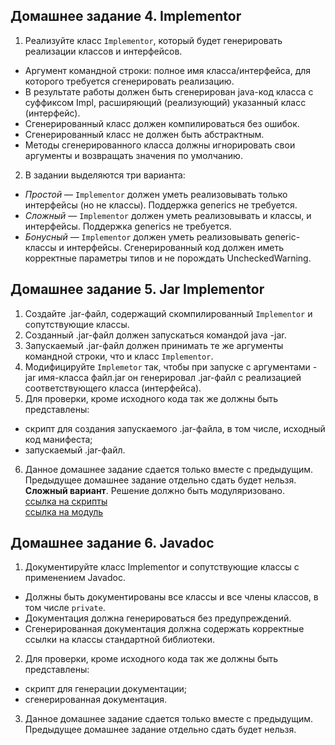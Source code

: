## Домашнее задание 4. Implementor
1. Реализуйте класс `Implementor`, который будет генерировать реализации классов и интерфейсов.  
* Аргумент командной строки: полное имя класса/интерфейса, для которого требуется сгенерировать реализацию.  
* В результате работы должен быть сгенерирован java-код класса с суффиксом Impl, расширяющий (реализующий) указанный класс (интерфейс).  
* Сгенерированный класс должен компилироваться без ошибок.  
* Сгенерированный класс не должен быть абстрактным.  
* Методы сгенерированного класса должны игнорировать свои аргументы и возвращать значения по умолчанию.  

2. В задании выделяются три варианта:  
* _Простой_ — `Implementor` должен уметь реализовывать только интерфейсы (но не классы). Поддержка generics не требуется.  
* _Сложный_ — `Implementor` должен уметь реализовывать и классы, и интерфейсы. Поддержка generics не требуется.  
* _Бонусный_ — `Implementor` должен уметь реализовывать generic-классы и интерфейсы. Сгенерированный код должен иметь корректные параметры типов и не порождать UncheckedWarning.  
## Домашнее задание 5. Jar Implementor
1. Создайте .jar-файл, содержащий скомпилированный `Implementor` и сопутствующие классы.  
2. Созданный .jar-файл должен запускаться командой java -jar.  
3. Запускаемый .jar-файл должен принимать те же аргументы командной строки, что и класс `Implementor`.  
4. Модифицируйте `Implemetor` так, чтобы при запуске с аргументами -jar имя-класса файл.jar он генерировал .jar-файл с реализацией соответствующего класса (интерфейса).  
5. Для проверки, кроме исходного кода так же должны быть представлены:  
* скрипт для создания запускаемого .jar-файла, в том числе, исходный код манифеста;  
* запускаемый .jar-файл.  

6. Данное домашнее задание сдается только вместе с предыдущим. Предыдущее домашнее задание отдельно сдать будет нельзя.  
**Сложный вариант**. Решение должно быть модуляризовано.  
[ссылка на скрипты](https://github.com/AlexeyShik/Java-Advanced/tree/main/java-advanced/scripts)  
[ссылка на модуль](https://github.com/AlexeyShik/Java-Advanced/blob/main/java-advanced/java-solutions/module-info.java)  
## Домашнее задание 6. Javadoc
1. Документируйте класс Implementor и сопутствующие классы с применением Javadoc.  
* Должны быть документированы все классы и все члены классов, в том числе `private`.  
* Документация должна генерироваться без предупреждений.  
* Сгенерированная документация должна содержать корректные ссылки на классы стандартной библиотеки.  

2. Для проверки, кроме исходного кода так же должны быть представлены:  
* скрипт для генерации документации;  
* сгенерированная документация.  

3. Данное домашнее задание сдается только вместе с предыдущим. Предыдущее домашнее задание отдельно сдать будет нельзя.  
